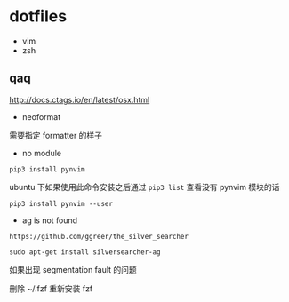 # dotfiles

- vim
- zsh

## qaq

http://docs.ctags.io/en/latest/osx.html

- neoformat 

需要指定 formatter 的样子

- no module

`pip3 install pynvim`

ubuntu 下如果使用此命令安装之后通过 `pip3 list` 查看没有 pynvim 模块的话

`pip3 install pynvim --user`

- ag is not found

`https://github.com/ggreer/the_silver_searcher`

`sudo apt-get install silversearcher-ag`

如果出现 segmentation fault 的问题

删除 ~/.fzf 重新安装 fzf

